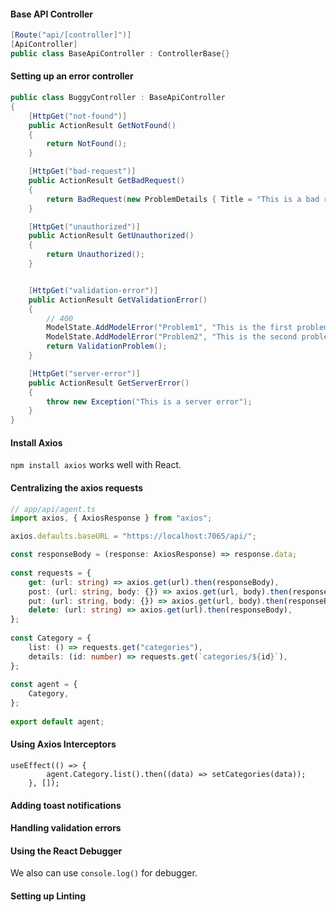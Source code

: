 #### Base API Controller
```c#
[Route("api/[controller]")]
[ApiController]
public class BaseApiController : ControllerBase{}
```

#### Setting up an error controller
```c#
public class BuggyController : BaseApiController
{
    [HttpGet("not-found")]
    public ActionResult GetNotFound()
    {
        return NotFound();
    }

    [HttpGet("bad-request")]
    public ActionResult GetBadRequest()
    {
        return BadRequest(new ProblemDetails { Title = "This is a bad request" });
    }

    [HttpGet("unauthorized")]
    public ActionResult GetUnauthorized()
    {
        return Unauthorized();
    }


    [HttpGet("validation-error")]
    public ActionResult GetValidationError()
    {
        // 400
        ModelState.AddModelError("Problem1", "This is the first problem");
        ModelState.AddModelError("Problem2", "This is the second problem");
        return ValidationProblem();
    }

    [HttpGet("server-error")]
    public ActionResult GetServerError()
    {
        throw new Exception("This is a server error");
    }
}
```

#### Install Axios
`npm install axios` works well with React.

#### Centralizing the axios requests

```typescript
// app/api/agent.ts
import axios, { AxiosResponse } from "axios";

axios.defaults.baseURL = "https://localhost:7065/api/";

const responseBody = (response: AxiosResponse) => response.data;
  
const requests = {
    get: (url: string) => axios.get(url).then(responseBody),
    post: (url: string, body: {}) => axios.get(url, body).then(responseBody),
    put: (url: string, body: {}) => axios.get(url, body).then(responseBody),
    delete: (url: string) => axios.get(url).then(responseBody),
};
  
const Category = {
    list: () => requests.get("categories"),
    details: (id: number) => requests.get(`categories/${id}`),
};
  
const agent = {
    Category,
};
  
export default agent;
```


#### Using Axios Interceptors
```tsx
useEffect(() => {
        agent.Category.list().then((data) => setCategories(data));
    }, []);
```

#### Adding toast notifications


#### Handling validation errors

#### Using the React Debugger
We also can use `console.log()` for debugger.


#### Setting up Linting
